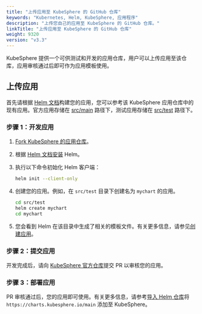 ```yaml
---
title: "上传应用至 KubeSphere 的 GitHub 仓库"
keywords: "Kubernetes, Helm, KubeSphere, 应用程序"
description: "上传您自己的应用至 KubeSphere 的 GitHub 仓库。"
linkTitle: "上传应用至 KubeSphere 的 GitHub 仓库"
weight: 9320
version: "v3.3"
---
```


KubeSphere 提供一个可供测试和开发的应用仓库，用户可以上传应用至该仓库，应用审核通过后即可作为应用模板使用。

## 上传应用

首先请根据 [Helm 文档](https://helm.sh/docs/topics/charts/)构建您的应用，您可以参考该 KubeSphere 应用仓库中的现有应用。官方应用存储在 [src/main](https://github.com/kubesphere/helm-charts/tree/master/src/main) 路径下，测试应用存储在 [src/test](https://github.com/kubesphere/helm-charts/tree/master/src/test) 路径下。

### 步骤 1：开发应用

1. [Fork KubeSphere 的应用仓库](https://github.com/kubesphere/helm-charts/fork)。

2. 根据 [Helm 文档安装](https://helm.sh/docs/intro/install/) Helm。

3. 执行以下命令初始化 Helm 客户端：

   ```bash
   helm init --client-only
   ```

4. 创建您的应用。例如，在 `src/test` 目录下创建名为 `mychart` 的应用。

   ```bash
   cd src/test
   helm create mychart
   cd mychart
   ```

5. 您会看到 Helm 在该目录中生成了相关的模板文件。有关更多信息，请参见[创建应用](../../../application-store/app-developer-guide/helm-developer-guide/#创建应用)。

### 步骤 2：提交应用

开发完成后，请向 [KubeSphere 官方仓库](https://github.com/kubesphere/helm-charts)提交 PR 以审核您的应用。

### 步骤 3：部署应用

PR 审核通过后，您的应用即可使用。有关更多信息，请参考[导入 Helm 仓库](../import-helm-repository/)将 `https://charts.kubesphere.io/main` 添加至 KubeSphere。


